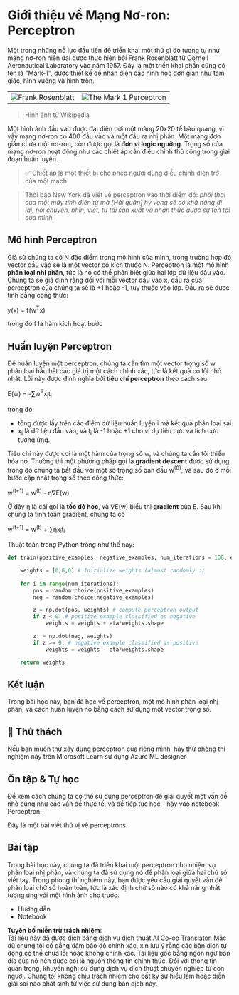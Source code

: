 <!--
CO_OP_TRANSLATOR_METADATA:
{
  "original_hash": "59021c5f419d3feda19075910a74280a",
  "translation_date": "2025-05-20T06:41:11+00:00",
  "source_file": "15-rag-and-vector-databases/data/perceptron.md",
  "language_code": "vi"
}
-->
# Giới thiệu về Mạng Nơ-ron: Perceptron

Một trong những nỗ lực đầu tiên để triển khai một thứ gì đó tương tự như mạng nơ-ron hiện đại được thực hiện bởi Frank Rosenblatt từ Cornell Aeronautical Laboratory vào năm 1957. Đây là một triển khai phần cứng có tên là "Mark-1", được thiết kế để nhận diện các hình học đơn giản như tam giác, hình vuông và hình tròn.

|      |      |
|--------------|-----------|
|<img src='images/Rosenblatt-wikipedia.jpg' alt='Frank Rosenblatt'/> | <img src='images/Mark_I_perceptron_wikipedia.jpg' alt='The Mark 1 Perceptron' />|

> Hình ảnh từ Wikipedia

Một hình ảnh đầu vào được đại diện bởi một mảng 20x20 tế bào quang, vì vậy mạng nơ-ron có 400 đầu vào và một đầu ra nhị phân. Một mạng đơn giản chứa một nơ-ron, còn được gọi là **đơn vị logic ngưỡng**. Trọng số của mạng nơ-ron hoạt động như các chiết áp cần điều chỉnh thủ công trong giai đoạn huấn luyện.

> ✅ Chiết áp là một thiết bị cho phép người dùng điều chỉnh điện trở của một mạch.

> Thời báo New York đã viết về perceptron vào thời điểm đó: *phôi thai của một máy tính điện tử mà [Hải quân] hy vọng sẽ có khả năng đi lại, nói chuyện, nhìn, viết, tự tái sản xuất và nhận thức được sự tồn tại của mình.*

## Mô hình Perceptron

Giả sử chúng ta có N đặc điểm trong mô hình của mình, trong trường hợp đó vector đầu vào sẽ là một vector có kích thước N. Perceptron là một mô hình **phân loại nhị phân**, tức là nó có thể phân biệt giữa hai lớp dữ liệu đầu vào. Chúng ta sẽ giả định rằng đối với mỗi vector đầu vào x, đầu ra của perceptron của chúng ta sẽ là +1 hoặc -1, tùy thuộc vào lớp. Đầu ra sẽ được tính bằng công thức:

y(x) = f(w<sup>T</sup>x)

trong đó f là hàm kích hoạt bước

## Huấn luyện Perceptron

Để huấn luyện một perceptron, chúng ta cần tìm một vector trọng số w phân loại hầu hết các giá trị một cách chính xác, tức là kết quả có lỗi nhỏ nhất. Lỗi này được định nghĩa bởi **tiêu chí perceptron** theo cách sau:

E(w) = -∑w<sup>T</sup>x<sub>i</sub>t<sub>i</sub>

trong đó:

* tổng được lấy trên các điểm dữ liệu huấn luyện i mà kết quả phân loại sai
* x<sub>i</sub> là dữ liệu đầu vào, và t<sub>i</sub> là -1 hoặc +1 cho ví dụ tiêu cực và tích cực tương ứng.

Tiêu chí này được coi là một hàm của trọng số w, và chúng ta cần tối thiểu hóa nó. Thường thì một phương pháp gọi là **gradient descent** được sử dụng, trong đó chúng ta bắt đầu với một số trọng số ban đầu w<sup>(0)</sup>, và sau đó ở mỗi bước cập nhật trọng số theo công thức:

w<sup>(t+1)</sup> = w<sup>(t)</sup> - η∇E(w)

Ở đây η là cái gọi là **tốc độ học**, và ∇E(w) biểu thị **gradient** của E. Sau khi chúng ta tính toán gradient, chúng ta có

w<sup>(t+1)</sup> = w<sup>(t)</sup> + ∑ηx<sub>i</sub>t<sub>i</sub>

Thuật toán trong Python trông như thế này:

```python
def train(positive_examples, negative_examples, num_iterations = 100, eta = 1):

    weights = [0,0,0] # Initialize weights (almost randomly :)
        
    for i in range(num_iterations):
        pos = random.choice(positive_examples)
        neg = random.choice(negative_examples)

        z = np.dot(pos, weights) # compute perceptron output
        if z < 0: # positive example classified as negative
            weights = weights + eta*weights.shape

        z  = np.dot(neg, weights)
        if z >= 0: # negative example classified as positive
            weights = weights - eta*weights.shape

    return weights
```

## Kết luận

Trong bài học này, bạn đã học về perceptron, một mô hình phân loại nhị phân, và cách huấn luyện nó bằng cách sử dụng một vector trọng số.

## 🚀 Thử thách

Nếu bạn muốn thử xây dựng perceptron của riêng mình, hãy thử phòng thí nghiệm này trên Microsoft Learn sử dụng Azure ML designer

## Ôn tập & Tự học

Để xem cách chúng ta có thể sử dụng perceptron để giải quyết một vấn đề nhỏ cũng như các vấn đề thực tế, và để tiếp tục học - hãy vào notebook Perceptron.

Đây là một bài viết thú vị về perceptrons.

## Bài tập

Trong bài học này, chúng ta đã triển khai một perceptron cho nhiệm vụ phân loại nhị phân, và chúng ta đã sử dụng nó để phân loại giữa hai chữ số viết tay. Trong phòng thí nghiệm này, bạn được yêu cầu giải quyết vấn đề phân loại chữ số hoàn toàn, tức là xác định chữ số nào có khả năng nhất tương ứng với một hình ảnh cho trước.

* Hướng dẫn
* Notebook

**Tuyên bố miễn trừ trách nhiệm**:  
Tài liệu này đã được dịch bằng dịch vụ dịch thuật AI [Co-op Translator](https://github.com/Azure/co-op-translator). Mặc dù chúng tôi cố gắng đảm bảo độ chính xác, xin lưu ý rằng các bản dịch tự động có thể chứa lỗi hoặc không chính xác. Tài liệu gốc bằng ngôn ngữ bản địa của nó nên được coi là nguồn thông tin chính thức. Đối với thông tin quan trọng, khuyến nghị sử dụng dịch vụ dịch thuật chuyên nghiệp từ con người. Chúng tôi không chịu trách nhiệm cho bất kỳ sự hiểu lầm hoặc diễn giải sai nào phát sinh từ việc sử dụng bản dịch này.